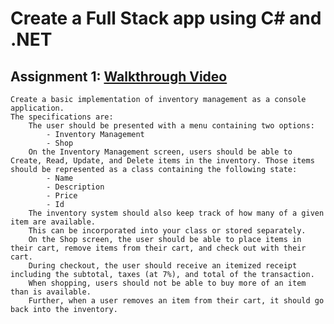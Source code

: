 # Create a Full Stack app using C# and .NET
## Assignment 1: [Walkthrough Video](https://www.youtube.com/watch?v=kzShma2bj_g)
    Create a basic implementation of inventory management as a console application. 
    The specifications are:
        The user should be presented with a menu containing two options:
            - Inventory Management
            - Shop
        On the Inventory Management screen, users should be able to Create, Read, Update, and Delete items in the inventory. Those items should be represented as a class containing the following state:
            - Name
            - Description
            - Price
            - Id
        The inventory system should also keep track of how many of a given item are available. 
        This can be incorporated into your class or stored separately.
        On the Shop screen, the user should be able to place items in their cart, remove items from their cart, and check out with their cart.
        During checkout, the user should receive an itemized receipt including the subtotal, taxes (at 7%), and total of the transaction.
        When shopping, users should not be able to buy more of an item than is available. 
        Further, when a user removes an item from their cart, it should go back into the inventory.

